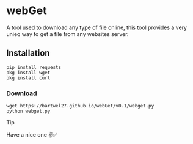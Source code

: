 # webGet
A tool used to download any type of file online, this tool provides a very unieq way to get a file from any websites server.

## Installation
```
pip install requests
pkg install wget
pkg install curl
```
### Download
```
wget https://bartwel27.github.io/webGet/v0.1/webget.py
python webget.py
```
>[!TIP]
>Have a nice one ✌️✅
